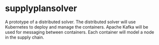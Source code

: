 # supplyplansolver
A prototype of a distributed solver.
The distributed solver will use Kubernetes to deploy and manage the containers.
Apache Kafka will be used for messaging between containers.
Each container will model a node in the supply chain.
